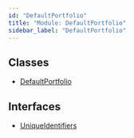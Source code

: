 ```yaml
---
id: "DefaultPortfolio"
title: "Module: DefaultPortfolio"
sidebar_label: "DefaultPortfolio"
---
```


## Classes

- [DefaultPortfolio](../../../../classes/API/Entities/DefaultPortfolio/DefaultPortfolio.md)

## Interfaces

- [UniqueIdentifiers](../../../../interfaces/API/Entities/DefaultPortfolio/UniqueIdentifiers/UniqueIdentifiers.md)
